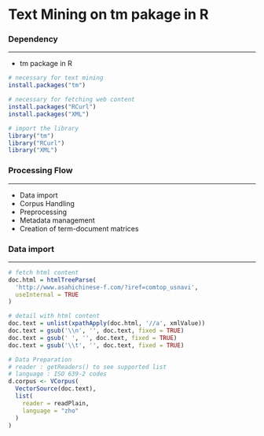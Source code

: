 # Text Mining on tm pakage in R

<script type="text/javascript" src="../js/general.js"></script>

### Dependency
---

* tm package in R

```r
# necessary for text mining
install.packages("tm")

# necessary for fetching web content
install.packages("RCurl")
install.packages("XML")

# import the library
library("tm")
library("RCurl")
library("XML")
```

### Processing Flow
---

* Data import
* Corpus Handling
* Preprocessing
* Metadata management
* Creation of term-document matrices

### Data import
---

```r
# fetch html content
doc.html = htmlTreeParse(
  'http://www.asahichinese-f.com/?iref=comtop_usnavi', 
  useInternal = TRUE
)

# detail with html content
doc.text = unlist(xpathApply(doc.html, '//a', xmlValue))
doc.text = gsub('\\n', '', doc.text, fixed = TRUE)
doc.text = gsub(' ', '', doc.text, fixed = TRUE)
doc.text = gsub('\\t', '', doc.text, fixed = TRUE)

# Data Preparation
# reader : getReaders() to see supported list
# language : ISO 639-2 codes
d.corpus <- VCorpus(
  VectorSource(doc.text), 
  list(
    reader = readPlain,
    language = "zho"
  )
)
```









